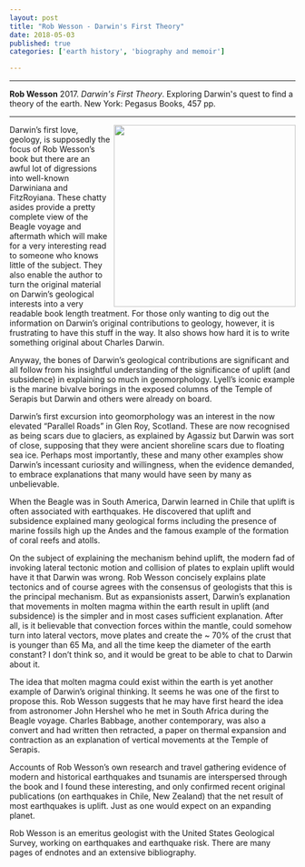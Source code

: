 ```yaml
---
layout: post
title: "Rob Wesson - Darwin's First Theory"
date: 2018-05-03
published: true
categories: ['earth history', 'biography and memoir']

---
```



***
<b>Rob Wesson</b> 2017. _Darwin's First Theory_.  Exploring Darwin's quest to find a theory of the earth. New York: Pegasus Books, 457 pp.

***
<img align="right" width="320" src="http://pegasusbooks.com/img/covers/9781681773162.jpg?resize=width[280]-height[420]" alt="">   

Darwin’s first love, geology, is supposedly the focus of Rob Wesson’s book but there are an awful lot of digressions into well-known Darwiniana and FitzRoyiana.  These chatty asides provide a pretty complete view of the Beagle voyage and aftermath which will make for a very interesting read to someone who knows little of the subject.  They also enable the author to turn the original material on Darwin’s geological interests into a very readable book length treatment.  For those only wanting to dig out the information on Darwin’s original contributions to geology, however, it is frustrating to have this stuff in the way. It also shows how hard it is to write something original about Charles Darwin.

Anyway, the bones of Darwin’s geological contributions are significant and all follow from his insightful understanding of the significance of uplift (and subsidence) in explaining so much in geomorphology.  Lyell’s iconic example is the marine bivalve borings in the exposed columns of the Temple of Serapis but Darwin and others were already on board.

Darwin’s first excursion into geomorphology was an interest in the now elevated “Parallel Roads” in Glen Roy, Scotland.  These are now recognised as being scars due to glaciers, as explained by Agassiz but Darwin was sort of close, supposing that they were ancient shoreline scars due to floating sea ice.  Perhaps most importantly, these and many other examples show Darwin’s incessant curiosity and willingness, when the evidence demanded, to embrace explanations that many would have seen by many as unbelievable.

When the Beagle was in South America, Darwin learned in Chile that uplift is often associated with earthquakes.  He  discovered that uplift and subsidence explained many geological forms including the presence of marine fossils high up the Andes and the famous example of the formation of coral reefs and atolls. 

On the subject of explaining the mechanism behind uplift, the modern fad of invoking lateral tectonic motion and collision of plates to explain uplift would have it that Darwin was wrong.  Rob Wesson concisely explains plate tectonics and of course agrees with the consensus of geologists that this is the principal mechanism.  But as expansionists assert, Darwin’s explanation that movements in molten magma within the earth result in uplift (and subsidence) is the simpler and in most cases sufficient explanation.  After all, is it believable that convection forces within the mantle, could somehow turn into lateral vectors, move plates and create the ~ 70% of the crust that is younger than 65 Ma, and all the time keep the diameter of the earth constant?  I don’t think so, and it would be great to be able to chat to Darwin about it.

The idea that molten magma could exist within the earth is yet another example of Darwin’s original thinking.  It seems he was one of the first to propose this.  Rob Wesson suggests that he may have first heard the idea from astronomer John Hershel who he met in South Africa during the Beagle voyage.  Charles Babbage, another contemporary, was also a convert and had written then retracted, a paper on thermal expansion and contraction as an explanation of vertical movements at the Temple of Serapis.

Accounts of Rob Wesson’s own research and travel gathering evidence of modern and historical  earthquakes and tsunamis are interspersed through the book and I found these interesting, and only confirmed recent original publications (on earthquakes in Chile, New Zealand) that the net result of most earthquakes is uplift.  Just as one would expect on an expanding planet.

Rob Wesson is an emeritus geologist with the United States Geological Survey, working on earthquakes and earthquake risk.  There are many pages of endnotes and an extensive bibliography.
